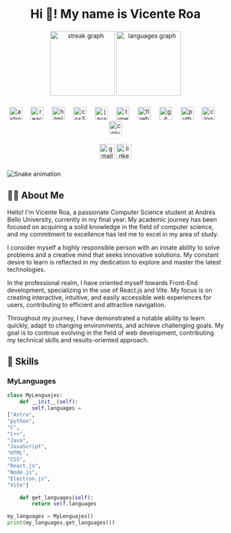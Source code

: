 <h1 align="center">Hi 👋! My name is Vicente Roa</h1>

###

<div align="center">
  <img src="https://streak-stats.demolab.com?user=vicenteroa&locale=en&mode=daily&theme=github_dark&hide_border=true&border_radius=5" height="150" alt="streak graph"  />
  <img src="https://github-readme-stats.vercel.app/api/top-langs?username=vicenteroa&locale=es&hide_title=true&layout=compact&card_width=320&langs_count=5&theme=github_dark&hide_border=true" height="150" alt="languages graph"  />
</div>

###

<div align="center">
  <img src="https://cdn.simpleicons.org/astro/FF5D01" height="30" alt="astro logo"  />
  <img width="12" />
  <img src="https://cdn.jsdelivr.net/gh/devicons/devicon/icons/react/react-original.svg" height="30" alt="react logo"  />
  <img width="12" />
  <img src="https://cdn.jsdelivr.net/gh/devicons/devicon/icons/html5/html5-original.svg" height="30" alt="html5 logo"  />
  <img width="12" />
  <img src="https://cdn.jsdelivr.net/gh/devicons/devicon/icons/css3/css3-original.svg" height="30" alt="css3 logo"  />
  <img width="12" />
  <img src="https://cdn.jsdelivr.net/gh/devicons/devicon/icons/javascript/javascript-original.svg" height="30" alt="javascript logo"  />
  <img width="12" />
  <img src="https://cdn.jsdelivr.net/gh/devicons/devicon/icons/typescript/typescript-original.svg" height="30" alt="typescript logo"  />
  <img width="12" />
  <img src="https://cdn.jsdelivr.net/gh/devicons/devicon/icons/firebase/firebase-plain.svg" height="30" alt="firebase logo"  />
  <img width="12" />
  <img src="https://cdn.simpleicons.org/git/F05032" height="30" alt="git logo"  />
  <img width="12" />
  <img src="https://cdn.jsdelivr.net/gh/devicons/devicon/icons/python/python-original.svg" height="30" alt="python logo"  />
  <img width="12" />
  <img src="https://cdn.simpleicons.org/c/A8B9CC" height="30" alt="c logo"  />
  <img width="12" />
  <img src="https://cdn.jsdelivr.net/gh/devicons/devicon/icons/cplusplus/cplusplus-original.svg" height="30" alt="cplusplus logo"  />
</div>

###

<div align="center">
  <img src="https://img.shields.io/static/v1?message=Gmail&logo=gmail&label=vicenteroa03@gmail.com&color=D14836&logoColor=white&labelColor=&style=for-the-badge" height="35" alt="gmail logo"  />
  <a href="https://www.linkedin.com/in/vicente-roa-81548b216/" target="_blank">
    <img src="https://img.shields.io/static/v1?message=LinkedIn&logo=linkedin&label=&color=0077B5&logoColor=white&labelColor=&style=for-the-badge" height="35" alt="linkedin logo"  />
  </a>
</div>

###

<img src="https://raw.githubusercontent.com/vicenteroa/vicenteroa/output/snake.svg" alt="Snake animation" />

###
## 👨‍💻 About Me

Hello! I'm Vicente Roa, a passionate Computer Science student at Andrés Bello University, currently in my final year. My academic journey has been focused on acquiring a solid knowledge in the field of computer science, and my commitment to excellence has led me to excel in my area of study.

I consider myself a highly responsible person with an innate ability to solve problems and a creative mind that seeks innovative solutions. My constant desire to learn is reflected in my dedication to explore and master the latest technologies.

In the professional realm, I have oriented myself towards Front-End development, specializing in the use of React.js and Vite. My focus is on creating interactive, intuitive, and easily accessible web experiences for users, contributing to efficient and attractive navigation.

Throughout my journey, I have demonstrated a notable ability to learn quickly, adapt to changing environments, and achieve challenging goals. My goal is to continue evolving in the field of web development, contributing my technical skills and results-oriented approach.
## 🚀 Skills

### MyLanguages

```python
class MyLenguajes:
    def __init__(self):
        self.languages =
["Astro",
"python",
"C",
"C++",
"Java",
"JavaScript",
"HTML",
"CSS",
"React.js",
"Node.js",
"Electron.js",
"Vite"]

    def get_languages(self):
        return self.languages

my_languages = MyLenguajes()
print(my_languages.get_languages())

```
